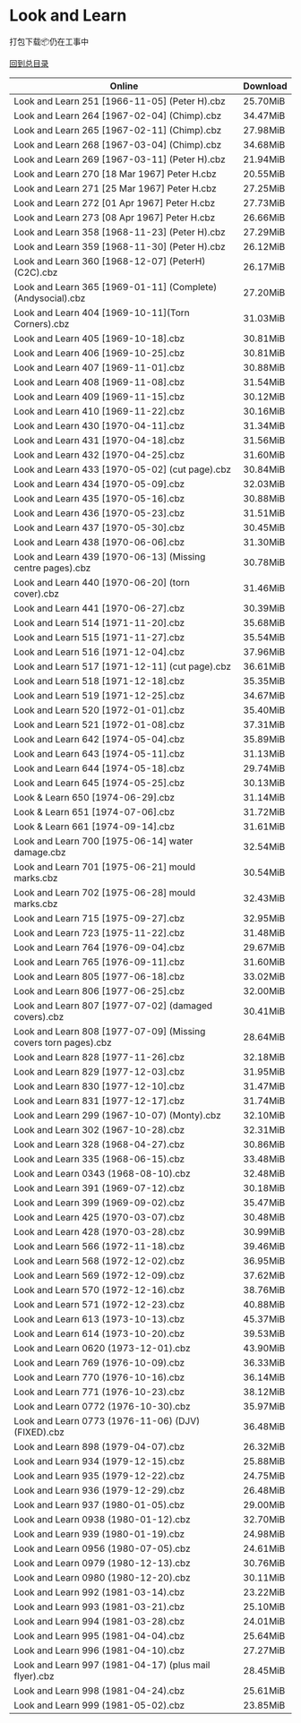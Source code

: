 # Look and Learn

打包下载📦仍在工事中

[回到总目录](/Catalogs.md)







Online | Download
--- | ---
Look and Learn 251 [1966-11-05] (Peter H).cbz | 25.70MiB
Look and Learn 264 [1967-02-04] (Chimp).cbz | 34.47MiB
Look and Learn 265 [1967-02-11] (Chimp).cbz | 27.98MiB
Look and Learn 268 [1967-03-04] (Chimp).cbz | 34.68MiB
Look and Learn 269 [1967-03-11] (Peter H).cbz | 21.94MiB
Look and Learn 270 [18 Mar 1967] Peter H.cbz | 20.55MiB
Look and Learn 271 [25 Mar 1967] Peter H.cbz | 27.25MiB
Look and Learn 272 [01 Apr 1967] Peter H.cbz | 27.73MiB
Look and Learn 273 [08 Apr 1967] Peter H.cbz | 26.66MiB
Look and Learn 358 [1968-11-23] (Peter H).cbz | 27.29MiB
Look and Learn 359 [1968-11-30] (Peter H).cbz | 26.12MiB
Look and Learn 360 [1968-12-07] (PeterH) (C2C).cbz | 26.17MiB
Look and Learn 365 [1969-01-11] (Complete) (Andysocial).cbz | 27.20MiB
Look and Learn 404 [1969-10-11](Torn Corners).cbz | 31.03MiB
Look and Learn 405 [1969-10-18].cbz | 30.81MiB
Look and Learn 406 [1969-10-25].cbz | 30.81MiB
Look and Learn 407 [1969-11-01].cbz | 30.88MiB
Look and Learn 408 [1969-11-08].cbz | 31.54MiB
Look and Learn 409 [1969-11-15].cbz | 30.12MiB
Look and Learn 410 [1969-11-22].cbz | 30.16MiB
Look and Learn 430 [1970-04-11].cbz | 31.34MiB
Look and Learn 431 [1970-04-18].cbz | 31.56MiB
Look and Learn 432 [1970-04-25].cbz | 31.60MiB
Look and Learn 433 [1970-05-02] (cut page).cbz | 30.84MiB
Look and Learn 434 [1970-05-09].cbz | 32.03MiB
Look and Learn 435 [1970-05-16].cbz | 30.88MiB
Look and Learn 436 [1970-05-23].cbz | 31.51MiB
Look and Learn 437 [1970-05-30].cbz | 30.45MiB
Look and Learn 438 [1970-06-06].cbz | 31.30MiB
Look and Learn 439 [1970-06-13] (Missing centre pages).cbz | 30.78MiB
Look and Learn 440 [1970-06-20] (torn cover).cbz | 31.46MiB
Look and Learn 441 [1970-06-27].cbz | 30.39MiB
Look and Learn 514 [1971-11-20].cbz | 35.68MiB
Look and Learn 515 [1971-11-27].cbz | 35.54MiB
Look and Learn 516 [1971-12-04].cbz | 37.96MiB
Look and Learn 517 [1971-12-11] (cut page).cbz | 36.61MiB
Look and Learn 518 [1971-12-18].cbz | 35.35MiB
Look and Learn 519 [1971-12-25].cbz | 34.67MiB
Look and Learn 520 [1972-01-01].cbz | 35.40MiB
Look and Learn 521 [1972-01-08].cbz | 37.31MiB
Look and Learn 642 [1974-05-04].cbz | 35.89MiB
Look and Learn 643 [1974-05-11].cbz | 31.13MiB
Look and Learn 644 [1974-05-18].cbz | 29.74MiB
Look and Learn 645 [1974-05-25].cbz | 30.13MiB
Look & Learn 650 [1974-06-29].cbz | 31.14MiB
Look & Learn 651 [1974-07-06].cbz | 31.72MiB
Look & Learn 661 [1974-09-14].cbz | 31.61MiB
Look and Learn 700 [1975-06-14] water damage.cbz | 32.54MiB
Look and Learn 701 [1975-06-21] mould marks.cbz | 30.54MiB
Look and Learn 702 [1975-06-28] mould marks.cbz | 32.43MiB
Look and Learn 715 [1975-09-27].cbz | 32.95MiB
Look and Learn 723 [1975-11-22].cbz | 31.48MiB
Look and Learn 764 [1976-09-04].cbz | 29.67MiB
Look and Learn 765 [1976-09-11].cbz | 31.60MiB
Look and Learn 805 [1977-06-18].cbz | 33.02MiB
Look and Learn 806 [1977-06-25].cbz | 32.00MiB
Look and Learn 807 [1977-07-02] (damaged covers).cbz | 30.41MiB
Look and Learn 808 [1977-07-09] (Missing covers torn pages).cbz | 28.64MiB
Look and Learn 828 [1977-11-26].cbz | 32.18MiB
Look and Learn 829 [1977-12-03].cbz | 31.95MiB
Look and Learn 830 [1977-12-10].cbz | 31.47MiB
Look and Learn 831 [1977-12-17].cbz | 31.74MiB
Look and Learn 299 (1967-10-07) (Monty).cbz | 32.10MiB
Look and Learn 302 (1967-10-28).cbz | 32.31MiB
Look and Learn 328 (1968-04-27).cbz | 30.86MiB
Look and Learn 335 (1968-06-15).cbz | 33.48MiB
Look and Learn 0343 (1968-08-10).cbz | 32.48MiB
Look and Learn 391 (1969-07-12).cbz | 30.18MiB
Look and Learn 399 (1969-09-02).cbz | 35.47MiB
Look and Learn 425 (1970-03-07).cbz | 30.48MiB
Look and Learn 428 (1970-03-28).cbz | 30.99MiB
Look and Learn 566 (1972-11-18).cbz | 39.46MiB
Look and Learn 568 (1972-12-02).cbz | 36.95MiB
Look and Learn 569 (1972-12-09).cbz | 37.62MiB
Look and Learn 570 (1972-12-16).cbz | 38.76MiB
Look and Learn 571 (1972-12-23).cbz | 40.88MiB
Look and Learn 613 (1973-10-13).cbz | 45.37MiB
Look and Learn 614 (1973-10-20).cbz | 39.53MiB
Look and Learn 0620 (1973-12-01).cbz | 43.90MiB
Look and Learn 769 (1976-10-09).cbz | 36.33MiB
Look and Learn 770 (1976-10-16).cbz | 36.14MiB
Look and Learn 771 (1976-10-23).cbz | 38.12MiB
Look and Learn 0772 (1976-10-30).cbz | 35.97MiB
Look and Learn 0773 (1976-11-06) (DJV) (FIXED).cbz | 36.48MiB
Look and Learn 898 (1979-04-07).cbz | 26.32MiB
Look and Learn 934 (1979-12-15).cbz | 25.88MiB
Look and Learn 935 (1979-12-22).cbz | 24.75MiB
Look and Learn 936 (1979-12-29).cbz | 26.48MiB
Look and Learn 937 (1980-01-05).cbz | 29.00MiB
Look and Learn 0938 (1980-01-12).cbz | 32.70MiB
Look and Learn 939 (1980-01-19).cbz | 24.98MiB
Look and Learn 0956 (1980-07-05).cbz | 24.61MiB
Look and Learn 0979 (1980-12-13).cbz | 30.76MiB
Look and Learn 0980 (1980-12-20).cbz | 30.11MiB
Look and Learn 992 (1981-03-14).cbz | 23.22MiB
Look and Learn 993 (1981-03-21).cbz | 25.10MiB
Look and Learn 994 (1981-03-28).cbz | 24.01MiB
Look and Learn 995 (1981-04-04).cbz | 25.64MiB
Look and Learn 996 (1981-04-10).cbz | 27.27MiB
Look and Learn 997 (1981-04-17) (plus mail flyer).cbz | 28.45MiB
Look and Learn 998 (1981-04-24).cbz | 25.61MiB
Look and Learn 999 (1981-05-02).cbz | 23.85MiB